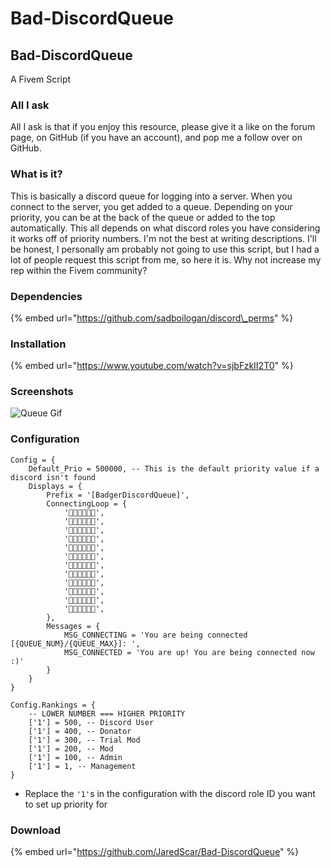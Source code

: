 # Bad-DiscordQueue

## Bad-DiscordQueue

A Fivem Script

### All I ask

All I ask is that if you enjoy this resource, please give it a like on the forum page, on GitHub \(if you have an account\), and pop me a follow over on GitHub.

### What is it?

This is basically a discord queue for logging into a server. When you connect to the server, you get added to a queue. Depending on your priority, you can be at the back of the queue or added to the top automatically. This all depends on what discord roles you have considering it works off of priority numbers. I'm not the best at writing descriptions. I'll be honest, I personally am probably not going to use this script, but I had a lot of people request this script from me, so here it is. Why not increase my rep within the Fivem community?

### Dependencies

{% embed url="https://github.com/sadboilogan/discord\_perms" %}

### Installation

{% embed url="https://www.youtube.com/watch?v=sjbFzkII2T0" %}

### Screenshots

![Queue Gif](https://i.gyazo.com/3606be50c8770850b86a83fd8efbec18.gif)

### Configuration

```text
Config = {
    Default_Prio = 500000, -- This is the default priority value if a discord isn't found
    Displays = {
        Prefix = '[BadgerDiscordQueue]',
        ConnectingLoop = { 
            '🦡🌿🦡🌿🦡🌿',
            '🌿🦡🌿🦡🌿🦡',
            '🦡🌿🦡🌿🦡🥦',
            '🌿🦡🌿🦡🥦🦡',
            '🦡🌿🦡🥦🦡🥦',
            '🌿🦡🥦🦡🥦🦡',
            '🦡🥦🦡🥦🦡🥦',
            '🥦🦡🥦🦡🥦🦡',
            '🦡🥦🦡🥦🦡🌿',
            '🥦🦡🥦🦡🌿🦡',
            '🦡🥦🦡🌿🦡🌿',
            '🥦🦡🌿🦡🌿🦡',
        },
        Messages = {
            MSG_CONNECTING = 'You are being connected [{QUEUE_NUM}/{QUEUE_MAX}]: ',
            MSG_CONNECTED = 'You are up! You are being connected now :)'
        }
    }
}

Config.Rankings = {
    -- LOWER NUMBER === HIGHER PRIORITY 
    ['1'] = 500, -- Discord User 
    ['1'] = 400, -- Donator 
    ['1'] = 300, -- Trial Mod 
    ['1'] = 200, -- Mod 
    ['1'] = 100, -- Admin 
    ['1'] = 1, -- Management
}
```

* Replace the `'1'`s in the configuration with the discord role ID you want to set up priority for 

### Download

{% embed url="https://github.com/JaredScar/Bad-DiscordQueue" %}

